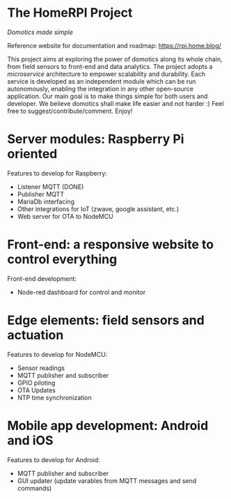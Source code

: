 # The HomeRPI Project
<i>Domotics made simple</i>

Reference website for documentation and roadmap: https://rpi.home.blog/

This project aims at exploring the power of domotics along its whole chain, from field sensors to front-end and data analytics. The project adopts a <i>microservice</i> architecture to empower scalability and durability. Each service is developed as an independent module which 
can be run autonomously, enabling the integration in any other open-source application. Our main goal is to make things simple for both users and developer. We believe domotics shall make life easier and not harder :) Feel free to suggest/contribute/comment. Enjoy!

# Server modules: Raspberry Pi oriented
Features to develop for Raspberry:
- Listener MQTT (DONE)
- Publisher MQTT
- MariaDb interfacing
- Other integrations for IoT (zwave, google assistant, etc.)
- Web server for OTA to NodeMCU

# Front-end: a responsive website to control everything
Front-end development:
- Node-red dashboard for control and monitor

# Edge elements: field sensors and actuation
Features to develop for NodeMCU:
- Sensor readings
- MQTT publisher and subscriber
- GPIO piloting
- OTA Updates
- NTP time synchronization

# Mobile app development: Android and iOS 
Features to develop for Android:
- MQTT publisher and subscriber
- GUI updater (update varables from MQTT messages and send commands)
